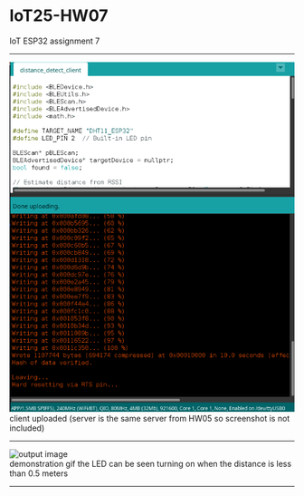 # IoT25-HW07
IoT ESP32 assignment 7

---

![output image](client_uplaod.png)<br>
client uploaded (server is the same server from HW05 so screenshot is not included)

---

![output image](output.gif)<br>
demonstration gif
the LED can be seen turning on when the distance is less than 0.5 meters

---
